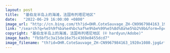 ```yaml
---
layout: post
title:  "基伯龙半岛上的海滩，法国布列塔尼地区"
date:   "2022-06-29 16:00:00 +0800"
image_url: "http://cn.bing.com/th?id=OHR.CoteSauvage_ZH-CN9967984163_1920x1080.jpg&rf=LaDigue_1920x1080.jpg&pid=hp"
link: "/search?q=%e5%9f%ba%e4%bc%af%e9%be%99%e5%8d%8a%e5%b2%9b&form=hpcapt&mkt=zh-cn"
copyright: "基伯龙半岛上的海滩，法国布列塔尼地区 (© hardyun/Adobe)"
image_hash: "fb5bf5c3a15de16e75c4369e8455dcd7"
image_filename: "th?id=OHR.CoteSauvage_ZH-CN9967984163_1920x1080.jpg&rf=LaDigue_1920x1080.jpg&pid=hp"
---
```

